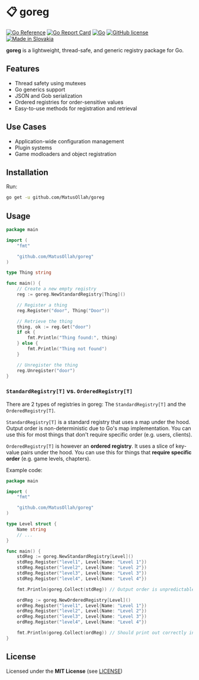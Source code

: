 # 📋 goreg

[![Go Reference](https://pkg.go.dev/badge/github.com/MatusOllah/goreg.svg)](https://pkg.go.dev/github.com/MatusOllah/goreg) [![Go Report Card](https://goreportcard.com/badge/github.com/MatusOllah/goreg)](https://goreportcard.com/report/github.com/MatusOllah/goreg) [![Go](https://github.com/MatusOllah/goreg/actions/workflows/go.yml/badge.svg)](https://github.com/MatusOllah/goreg/actions/workflows/go.yml) [![GitHub license](https://img.shields.io/github/license/MatusOllah/goreg)](https://github.com/MatusOllah/goreg/blob/main/LICENSE) [![Made in Slovakia](https://raw.githubusercontent.com/pedromxavier/flag-badges/refs/heads/main/badges/SK.svg)](https://www.youtube.com/watch?v=UqXJ0ktrmh0)

**goreg** is a lightweight, thread-safe, and generic registry package for Go.

## Features

* Thread safety using mutexes
* Go generics support
* JSON and Gob serialization
* Ordered registries for order-sensitive values
* Easy-to-use methods for registration and retrieval

## Use Cases

* Application-wide configuration management
* Plugin systems
* Game modloaders and object registration

## Installation

Run:

```sh
go get -u github.com/MatusOllah/goreg
```

## Usage

```go
package main

import (
    "fmt"

    "github.com/MatusOllah/goreg"
)

type Thing string

func main() {
    // Create a new empty registry
    reg := goreg.NewStandardRegistry[Thing]()

    // Register a thing
    reg.Register("door", Thing("Door"))

    // Retrieve the thing
    thing, ok := reg.Get("door")
    if ok {
        fmt.Println("Thing found:", thing)
    } else {
        fmt.Println("Thing not found")
    }

    // Unregister the thing
    reg.Unregister("door")
}
```

### `StandardRegistry[T]` vs. `OrderedRegistry[T]`

There are 2 types of registries in goreg: The `StandardRegistry[T]` and the `OrderedRegistry[T]`.

`StandardRegistry[T]` is a standard registry that uses a map under the hood. Output order is non-deterministic due to Go's map implementation. You can use this for most things that don't require specific order (e.g. users, clients).

`OrderedRegistry[T]` is however an **ordered registry**. It uses a slice of key-value pairs under the hood. You can use this for things that **require specific order** (e.g. game levels, chapters).

Example code:

```go
package main

import (
    "fmt"

    "github.com/MatusOllah/goreg"
)

type Level struct {
    Name string
    // ...
}

func main() {
    stdReg := goreg.NewStandardRegistry[Level]()
    stdReg.Register("level1", Level{Name: "Level 1"})
    stdReg.Register("level2", Level{Name: "Level 2"})
    stdReg.Register("level3", Level{Name: "Level 3"})
    stdReg.Register("level4", Level{Name: "Level 4"})

    fmt.Println(goreg.Collect(stdReg)) // Output order is unpredictable due to Go maps, should print out in random order

    ordReg := goreg.NewOrderedRegistry[Level]()
    ordReg.Register("level1", Level{Name: "Level 1"})
    ordReg.Register("level2", Level{Name: "Level 2"})
    ordReg.Register("level3", Level{Name: "Level 3"})
    ordReg.Register("level4", Level{Name: "Level 4"})

    fmt.Println(goreg.Collect(ordReg)) // Should print out correctly in order
}
```

## License

Licensed under the **MIT License** (see [LICENSE](https://github.com/MatusOllah/goreg/blob/main/LICENSE))
